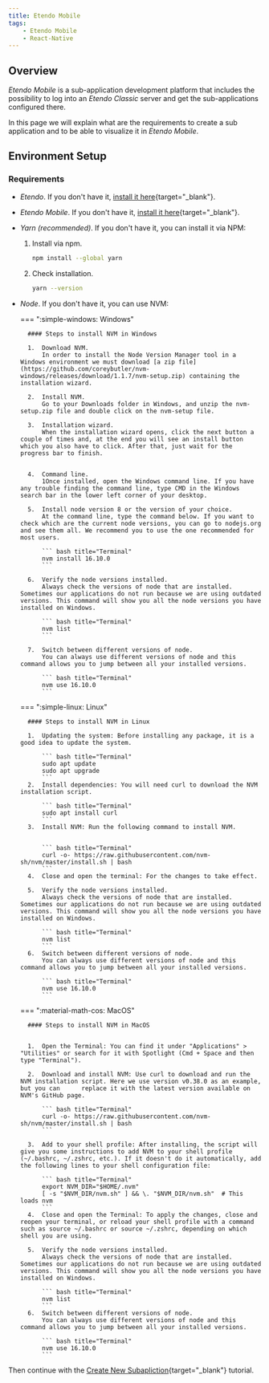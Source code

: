 ```yaml
---
title: Etendo Mobile
tags:
    - Etendo Mobile
    - React-Native
---
```

## Overview

*Etendo Mobile* is a sub-application development platform that includes the possibility to log into an *Etendo Classic* server and get the sub-applications configured there. 

In this page we will explain what are the requirements to create a sub application and to be able to visualize it in *Etendo Mobile*.

## Environment Setup

### Requirements
- *Etendo*. If you don't have it, [install it here](/developer-guide/etendo-rx/getting-started/){target="_blank"}.
- *Etendo Mobile*. If you don't have it, [install it here](/products/etendo-mobile/getting-started/){target="_blank"}.
- *Yarn (recommended)*.  If you don't have it, you can install it via NPM:


    1. Install via npm.

        ``` bash title="Terminal"
        npm install --global yarn
        ```

    2. Check installation.

        ``` bash title="Terminal"
        yarn --version
        ```

- *Node*. If you don't have it, you can use NVM:

    === ":simple-windows: Windows"

        #### Steps to install NVM in Windows

        1.  Download NVM.
            In order to install the Node Version Manager tool in a Windows environment we must download [a zip file](https://github.com/coreybutler/nvm-windows/releases/download/1.1.7/nvm-setup.zip) containing the installation wizard.

        2.  Install NVM.
            Go to your Downloads folder in Windows, and unzip the nvm-setup.zip file and double click on the nvm-setup file.

        3.  Installation wizard.
            When the installation wizard opens, click the next button a couple of times and, at the end you will see an install button which you also have to click. After that, just wait for the progress bar to finish.


        4.  Command line.
            1Once installed, open the Windows command line. If you have any trouble finding the command line, type CMD in the Windows search bar in the lower left corner of your desktop.

        5.  Install node version 8 or the version of your choice.
            At the command line, type the command below. If you want to check which are the current node versions, you can go to nodejs.org and see them all. We recommend you to use the one recommended for most users.  

            ``` bash title="Terminal"
            nvm install 16.10.0
            ``` 

        6.  Verify the node versions installed.
            Always check the versions of node that are installed. Sometimes our applications do not run because we are using outdated versions. This command will show you all the node versions you have installed on Windows.

            ``` bash title="Terminal"
            nvm list
            ``` 

        7.  Switch between different versions of node.
            You can always use different versions of node and this command allows you to jump between all your installed versions.

            ``` bash title="Terminal"
            nvm use 16.10.0
            ``` 
    === ":simple-linux: Linux"

        #### Steps to install NVM in Linux

        1.  Updating the system: Before installing any package, it is a good idea to update the system.

            ``` bash title="Terminal"
            sudo apt update
            sudo apt upgrade
            ```
        2.  Install dependencies: You will need curl to download the NVM installation script.

            ``` bash title="Terminal"
            sudo apt install curl
            ```
        3.  Install NVM: Run the following command to install NVM.


            ``` bash title="Terminal"
            curl -o- https://raw.githubusercontent.com/nvm-sh/nvm/master/install.sh | bash
            ```
        4.  Close and open the terminal: For the changes to take effect.

        5.  Verify the node versions installed.
            Always check the versions of node that are installed. Sometimes our applications do not run because we are using outdated versions. This command will show you all the node versions you have installed on Windows.

            ``` bash title="Terminal"
            nvm list
            ``` 
        6.  Switch between different versions of node.
            You can always use different versions of node and this command allows you to jump between all your installed versions.

            ``` bash title="Terminal"
            nvm use 16.10.0
            ``` 
        
    === ":material-math-cos: MacOS"

        #### Steps to install NVM in MacOS


        1.  Open the Terminal: You can find it under "Applications" > "Utilities" or search for it with Spotlight (Cmd + Space and then type "Terminal").
        
        2.  Download and install NVM: Use curl to download and run the NVM installation script. Here we use version v0.38.0 as an example, but you can      replace it with the latest version available on NVM's GitHub page.

            ``` bash title="Terminal"
            curl -o- https://raw.githubusercontent.com/nvm-sh/nvm/master/install.sh | bash
            ```

        3.  Add to your shell profile: After installing, the script will give you some instructions to add NVM to your shell profile (~/.bashrc, ~/.zshrc, etc.). If it doesn't do it automatically, add the following lines to your shell configuration file:

            ``` bash title="Terminal"
            export NVM_DIR="$HOME/.nvm"
            [ -s "$NVM_DIR/nvm.sh" ] && \. "$NVM_DIR/nvm.sh"  # This loads nvm
            ```
        4.  Close and open the Terminal: To apply the changes, close and reopen your terminal, or reload your shell profile with a command such as source ~/.bashrc or source ~/.zshrc, depending on which shell you are using.

        5.  Verify the node versions installed.
            Always check the versions of node that are installed. Sometimes our applications do not run because we are using outdated versions. This command will show you all the node versions you have installed on Windows.

            ``` bash title="Terminal"
            nvm list
            ``` 
        6.  Switch between different versions of node.
            You can always use different versions of node and this command allows you to jump between all your installed versions.

            ``` bash title="Terminal"
            nvm use 16.10.0
            ``` 
Then continue with the [Create New Subapliction](/developer-guide/etendo-mobile/tutorials/create-new-subapplication/){target="_blank"} tutorial.